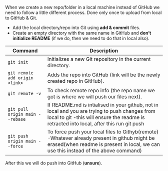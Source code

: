 
When we create a new repo/folder in a local machine instead of GitHub we need to follow a little different process.
Done only once to upload from local to GitHub & Git.

* Add the local directory/repo into Git using **add & commit** files.
* Create an empty directory with the same name in GitHub and **don’t initialize README** (if we do, then we need to do that in local also).

| Command                        | Description                                                                            |
| ------------------------------ | -------------------------------------------------------------------------------------- |
| `git init`                     | Initializes a new Git repository in the current directory.                             |
| `git remote add origin <link>` | Adds the repo into GitHub (link will be the newly created repo in GitHub).             |
| `git remote -v`                | To check remote repo info (the repo name we got is where we will push our files next). |
| `git pull origin main --rebase`         | If README.md is intialised in your github, not in local and you are trying to push changes from local to git -this will ensure the readme is retracted into local, after this run git push|
| `git push origin main --force`         | To force push your local files to Githyb(remote) -Whatever already present in github might be erased(when readme is present in local, we can use this instead of the above command) |

After this we will do push into GitHub (**unsure**).
